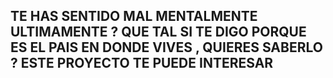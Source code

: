 ## TE HAS SENTIDO MAL MENTALMENTE ULTIMAMENTE ? QUE TAL SI TE DIGO PORQUE ES EL PAIS EN DONDE VIVES , QUIERES SABERLO ? ESTE PROYECTO TE PUEDE INTERESAR 

